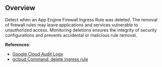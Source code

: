 ## Overview

Detect when an App Engine Firewall Ingress Rule was deleted. The removal of firewall rules may leave applications and services vulnerable to unauthorized access. Monitoring deletions ensures the integrity of security configurations and prevents accidental or malicious rule removal.

**References**:
- [Google Cloud Audit Logs](https://cloud.google.com/logging/docs/audit)
- [gcloud Command: delete ingress rule](https://cloud.google.com/sdk/gcloud/reference/app/firewall-rules/delete)